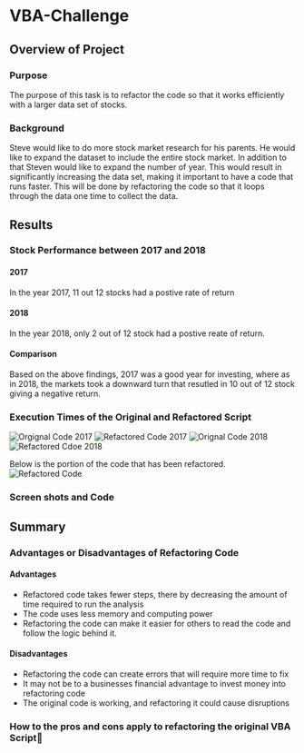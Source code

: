 # VBA-Challenge

## Overview of Project
### Purpose
The purpose of this task is to refactor the code so that it works efficiently with a larger data set of stocks.
### Background
Steve would like to do more stock market research for his parents. He would like to expand the dataset to include the entire stock market. In addition to that Steven would like to expand the number of year. This would result in significantly increasing the data set, making it important to have a code that runs faster. 
This will be done by refactoring the code so that it loops through the data one time to collect the data.

## Results
### Stock Performance between 2017 and 2018
#### 2017
In the year 2017, 11 out 12 stocks had a postive rate of return

#### 2018
In the year 2018, only 2 out of 12 stock had a postive reate of return. 

#### Comparison
Based on the above findings, 2017 was a good year for investing, where as in 2018, the markets took a downward turn that resutled in 10 out of 12 stock giving a negative return.



### Execution Times of the Original and Refactored Script

![Orgignal Code 2017](https://github.com/shayanafzal/VBA-Challenge/blob/c43d9a204f471fef9dccfcdf6c132c46986d2ef9/Resources/2017%20Orignal.png)
![Refactored Code 2017](https://github.com/shayanafzal/VBA-Challenge/blob/6afedd06b88b7acb5b77e9f3a3befbd55c83f932/Resources/2017%20Refactored.png)
![Orignal Code 2018](https://github.com/shayanafzal/VBA-Challenge/blob/6afedd06b88b7acb5b77e9f3a3befbd55c83f932/Resources/2018%20Orignal.png)
![Refactored Cdoe 2018](https://github.com/shayanafzal/VBA-Challenge/blob/6afedd06b88b7acb5b77e9f3a3befbd55c83f932/Resources/2018%20Refactored.png)

Below is the portion of the code that has been refactored. 
![Refactored Code](https://github.com/shayanafzal/VBA-Challenge/blob/0473229ccd1c6351043b7e45906b6826334cb897/Resources/Code%20Refactored.png)



### Screen shots and Code

## Summary
### Advantages or Disadvantages of Refactoring Code
#### Advantages
* Refactored code takes fewer steps, there by decreasing the amount of time required to run the analysis
* The code uses less memory and computing power
* Refactoring the code can make it easier for others to read the code and follow the logic behind it.
#### Disadvantages
* Refactoring the code can create errors that will require more time to fix
* It may not be to a businesses financial advantage to invest money into refactoring code
* The original code is working, and refactoring it could cause disruptions

### How to the pros and cons apply to refactoring the original VBA Script


